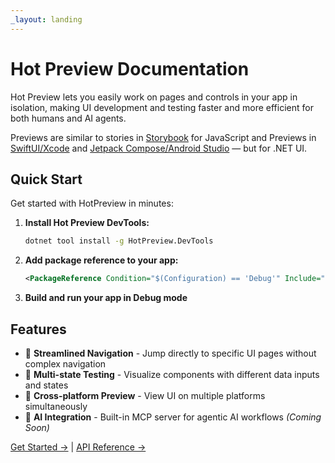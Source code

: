 ```yaml
---
_layout: landing
---
```


# Hot Preview Documentation

Hot Preview lets you easily work on pages and controls in your app in isolation, making UI development and testing faster and more efficient for both humans and AI agents.

Previews are similar to stories in [Storybook](https://storybook.js.org/) for JavaScript and Previews in [SwiftUI/Xcode](https://developer.apple.com/documentation/xcode/previewing-your-apps-interface-in-xcode) and [Jetpack Compose/Android Studio](https://developer.android.com/develop/ui/compose/tooling/previews) — but for .NET UI.

## Quick Start

Get started with HotPreview in minutes:

1. **Install Hot Preview DevTools:**
   ```bash
   dotnet tool install -g HotPreview.DevTools
   ```

2. **Add package reference to your app:**
   ```xml
   <PackageReference Condition="$(Configuration) == 'Debug'" Include="HotPreview.App.Maui" Version="..." />
   ```

3. **Build and run your app in Debug mode**

## Features

- 🚀 **Streamlined Navigation** - Jump directly to specific UI pages without complex navigation
- 🔄 **Multi-state Testing** - Visualize components with different data inputs and states
- 📱 **Cross-platform Preview** - View UI on multiple platforms simultaneously
- 🤖 **AI Integration** - Built-in MCP server for agentic AI workflows *(Coming Soon)*

[Get Started →](docs/getting-started.md) | [API Reference →](api/)

